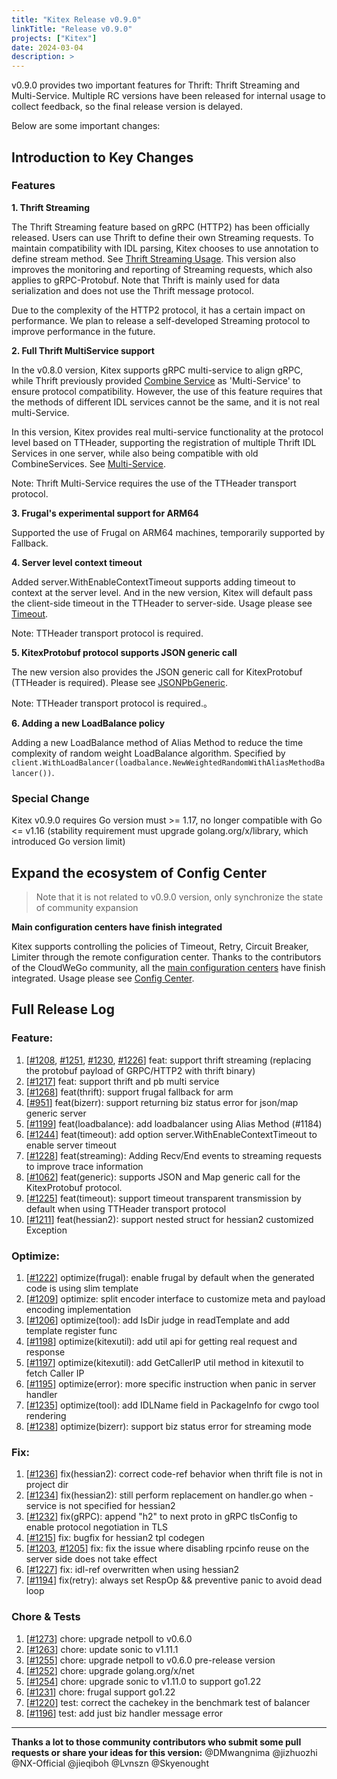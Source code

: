 ```yaml
---
title: "Kitex Release v0.9.0"
linkTitle: "Release v0.9.0"
projects: ["Kitex"]
date: 2024-03-04
description: >
---
```


v0.9.0 provides two important features for Thrift: Thrift Streaming and Multi-Service. Multiple RC versions have been released for internal usage to collect feedback, so the final release version is delayed.

Below are some important changes:

## **Introduction to Key Changes**

### Features

**1. Thrift Streaming**

The Thrift Streaming feature based on gRPC (HTTP2) has been officially released. Users can use Thrift to define their own Streaming requests. To maintain compatibility with IDL parsing, Kitex chooses to use annotation to define stream method. See [Thrift Streaming Usage](/docs/kitex/tutorials/basic-feature/protocol/streaming/grpc/thrift_streaming/). This version also improves the monitoring and reporting of Streaming requests, which also applies to gRPC-Protobuf. Note that Thrift is mainly used for data serialization and does not use the Thrift message protocol.

Due to the complexity of the HTTP2 protocol, it has a certain impact on performance. We plan to release a self-developed Streaming protocol to improve performance in the future.

**2. Full Thrift MultiService support**

In the v0.8.0 version, Kitex supports gRPC multi-service to align gRPC, while Thrift previously provided [Combine Service](/docs/kitex/tutorials/code-gen/combine_service/) as 'Multi-Service' to ensure protocol compatibility. However, the use of this feature requires that the methods of different IDL services cannot be the same, and it is not real multi-Service.

In this version, Kitex provides real multi-service functionality at the protocol level based on TTHeader, supporting the registration of multiple Thrift IDL Services in one server, while also being compatible with old CombineServices. See [Multi-Service](/docs/kitex/tutorials/advanced-feature/multi_service/).

Note: Thrift Multi-Service requires the use of the TTHeader transport protocol.

**3. Frugal's experimental support for ARM64**

Supported the use of Frugal on ARM64 machines, temporarily supported by Fallback.

**4. Server level context timeout**

Added server.WithEnableContextTimeout supports adding timeout to context at the server level. And in the new version, Kitex will default pass the client-side timeout in the TTHeader to server-side. Usage please see [Timeout](/docs/kitex/tutorials/service-governance/timeout/).

Note: TTHeader transport protocol is required.

**5. KitexProtobuf protocol supports JSON generic call**

The new version also provides the JSON generic call for KitexProtobuf (TTHeader is required). Please see [JSONPbGeneric](/docs/kitex/tutorials/advanced-feature/generic-call/basic_usage/#jsonpbgeneric).

Note: TTHeader transport protocol is required.。

**6. Adding a new LoadBalance policy**

Adding a new LoadBalance method of Alias Method to reduce the time complexity of random weight LoadBalance algorithm. Specified by `client.WithLoadBalancer(loadbalance.NewWeightedRandomWithAliasMethodBalancer())`.

### Special Change

Kitex v0.9.0 requires Go version must >= 1.17, no longer compatible with Go <= v1.16 (stability requirement must upgrade golang.org/x/library, which introduced Go version limit)

## **Expand the ecosystem of Config Center**

> Note that it is not related to v0.9.0 version, only synchronize the state of community expansion

**Main configuration centers have finish integrated**

Kitex supports controlling the policies of Timeout, Retry, Circuit Breaker, Limiter through the remote configuration center. Thanks to the contributors of the CloudWeGo community, all the [main configuration centers](/docs/kitex/tutorials/third-party/config-center/) have finish integrated. Usage please see [Config Center](/docs/kitex/tutorials/third-party/config-center/).

## **Full Release Log**

### Feature:

1. [[#1208](https://github.com/cloudwego/kitex/pull/1208), [#1251](https://github.com/cloudwego/kitex/pull/1251), [#1230](https://github.com/cloudwego/kitex/pull/1230), [#1226](https://github.com/cloudwego/kitex/pull/1226)] feat: support thrift streaming (replacing the protobuf payload of GRPC/HTTP2 with thrift binary)
2. [[#1217](https://github.com/cloudwego/kitex/pull/1217)] feat: support thrift and pb multi service
3. [[#1268](https://github.com/cloudwego/kitex/pull/1268)] feat(thrift): support frugal fallback for arm
4. [[#951](https://github.com/cloudwego/kitex/pull/951)] feat(bizerr): support returning biz status error for json/map generic server
5. [[#1199](https://github.com/cloudwego/kitex/pull/1199)] feat(loadbalance): add loadbalancer using Alias Method (#1184)
6. [[#1244](https://github.com/cloudwego/kitex/pull/1244)] feat(timeout): add option server.WithEnableContextTimeout to enable server timeout
7. [[#1228](https://github.com/cloudwego/kitex/pull/1228)] feat(streaming): Adding Recv/End events to streaming requests to improve trace information
8. [[#1062](https://github.com/cloudwego/kitex/pull/1062)] feat(generic): supports JSON and Map generic call for the KitexProtobuf protocol.
9. [[#1225](https://github.com/cloudwego/kitex/pull/1225)] feat(timeout): support timeout transparent transmission by default when using TTHeader transport protocol
10. [[#1211](https://github.com/cloudwego/kitex/pull/1211)] feat(hessian2): support nested struct for hessian2 customized Exception

### Optimize:

1. [[#1222](https://github.com/cloudwego/kitex/pull/1222)] optimize(frugal): enable frugal by default when the generated code is using slim template
2. [[#1209](https://github.com/cloudwego/kitex/pull/1209)] optimize: split encoder interface to customize meta and payload encoding implementation
3. [[#1206](https://github.com/cloudwego/kitex/pull/1206)] optimize(tool): add IsDir judge in readTemplate and add template register func
4. [[#1198](https://github.com/cloudwego/kitex/pull/1198)] optimize(kitexutil): add util api for getting real request and response
5. [[#1197](https://github.com/cloudwego/kitex/pull/1197)] optimize(kitexutil): add GetCallerIP util method in kitexutil to fetch Caller IP
6. [[#1195](https://github.com/cloudwego/kitex/pull/1195)] optimize(error): more specific instruction when panic in server handler
7. [[#1235](https://github.com/cloudwego/kitex/pull/1235)] optimize(tool): add IDLName field in PackageInfo for cwgo tool rendering
8. [[#1238](https://github.com/cloudwego/kitex/pull/1238)] optimize(bizerr): support biz status error for streaming mode

### Fix:

1. [[#1236](https://github.com/cloudwego/kitex/pull/1236)] fix(hessian2): correct code-ref behavior when thrift file is not in project dir
2. [[#1234](https://github.com/cloudwego/kitex/pull/1234)] fix(hessian2): still perform replacement on handler.go when -service is not specified for hessian2
3. [[#1232](https://github.com/cloudwego/kitex/pull/1232)] fix(gRPC): append "h2" to next proto in gRPC tlsConfig to enable protocol negotiation in TLS
4. [[#1215](https://github.com/cloudwego/kitex/pull/1215)] fix: bugfix for hessian2 tpl codegen
5. [[#1203](https://github.com/cloudwego/kitex/pull/1203), [#1205](https://github.com/cloudwego/kitex/pull/1205)] fix: fix the issue where disabling rpcinfo reuse on the server side does not take effect
6. [[#1227](https://github.com/cloudwego/kitex/pull/1227)] fix: idl-ref overwritten when using hessian2
7. [[#1194](https://github.com/cloudwego/kitex/pull/1194)] fix(retry): always set RespOp && preventive panic to avoid dead loop

### Chore & Tests

1. [[#1273](https://github.com/cloudwego/kitex/pull/1273)] chore: upgrade netpoll to v0.6.0
2. [[#1263](https://github.com/cloudwego/kitex/pull/1263)] chore: update sonic to v1.11.1
3. [[#1255](https://github.com/cloudwego/kitex/pull/1255)] chore: upgrade netpoll to v0.6.0 pre-release version
4. [[#1252](https://github.com/cloudwego/kitex/pull/1252)] chore: upgrade golang.org/x/net
5. [[#1254](https://github.com/cloudwego/kitex/pull/1254)] chore: upgrade sonic to v1.11.0 to support go1.22
6. [[#1231](https://github.com/cloudwego/kitex/pull/1231)] chore: frugal support go1.22
7. [[#1220](https://github.com/cloudwego/kitex/pull/1220)] test: correct the cachekey in the benchmark test of balancer
8. [[#1196](https://github.com/cloudwego/kitex/pull/1196)] test: add just biz handler message error

---

**Thanks a lot to those community contributors who submit some pull requests or share your ideas for this version:**
@DMwangnima @jizhuozhi @NX-Official @jieqiboh @Lvnszn @Skyenought
